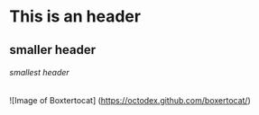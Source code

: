 # This is an header
## smaller header
###### smallest header


![Image of Boxtertocat] (https://octodex.github.com/boxertocat/) 
